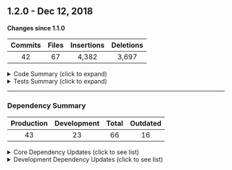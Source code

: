 ## 1.2.0 - Dec 12, 2018

**Changes since 1.1.0**

| Commits | Files | Insertions | Deletions |
|:-------:|:-----:|:----------:|:---------:|
| 42 | 67 | 4,382 | 3,697 |

<details>
<summary>Code Summary (click to expand)</summary>
<p>

| Total Files | Total Lines | Lines / File | Maintainability | |
|:-----------:|:-----------:|:-----------:|:-----------:|:-----------:|
| 96 | 6,685 | 77 | 73.58 | |  |
</p>
</details>

<details>
<summary>Tests Summary (click to expand)</summary>
<p>

| P / F  | % Lines | # Lines | # Statements | # Functions | # Branches |
|:-----------:|:-----------:|:------------:|:---------------:|:---------------:|:---------------:|
| undefined / undefined | 75.6 | 973/1,287 | 1,062/1,413 | 214/304 | 277/495 |
</p>
</details>

---

### Dependency Summary

| Production | Development | Total | Outdated |
|:-----------:|:-----------:|:------------:|:---------------:|
| 43 | 23 | 66 | 16 |


<details>
<summary>Core Dependency Updates (click to see list)</summary>
<p>

| Package Name | Operation | Source Version | Target Version |
|:------------:|:---------:|:--------------:|:--------------:|
| @babel/core | CHANGE | ^7.0.0 | ^7.1.6 |
| @babel/plugin-proposal-decorators | CHANGE | ^7.1.2 | ^7.1.6 |
| @babel/preset-env | CHANGE | ^7.1.0 | ^7.1.6 |
| @babel/runtime | CHANGE | ^7.0.0 | ^7.1.5 |
| bluebird | CHANGE | ^3.5.2 | ^3.5.3 |
| body-parser | CHANGE | ^1.15.2 | ^1.18.3 |
| deep-diff | ADD | ^1.0.2 | --- |
| geoip-lite | CHANGE | ^1.3.2 | ^1.3.5 |
| ip | REMOVE | ^1.1.4 | --- |
| json-pretty-html | CHANGE | ^1.1.5 | 1.1.5 |
| jsonwebtoken | CHANGE | ^8.3.0 | ^8.4.0 |
| piping | REMOVE | ^1.0.0-rc.4 | --- |
| validator | CHANGE | ^10.8.0 | ^10.9.0 |
| yargs | CHANGE | ^12.0.0 | ^12.0.5 |

</p>
</details>

<details>
<summary>Development Dependency Updates (click to see list)</summary>
<p>

| Package Name | Operation | Source Version | Target Version |
|:------------:|:---------:|:--------------:|:--------------:|
| @babel/plugin-proposal-class-properties | ADD | ^7.1.0 | --- |
| eslint | CHANGE | ^5.0.0 | ^5.9.0 |
| eslint-plugin-babel | CHANGE | ^5.2.1 | ^5.3.0 |
| eslint-plugin-node | CHANGE | ^7.0.0 | ^8.0.0 |
| istanbul | REMOVE | ^1.0.0-alpha.2 | --- |
| nodemon | CHANGE | ^1.18.4 | ^1.18.7 |
| nyc | ADD | ^13.1.0 | --- |
| sinon | CHANGE | ^7.0.0 | ^7.1.1 |
| sinon-chai | CHANGE | ^3.2.0 | ^3.3.0 |

</p>
</details>
